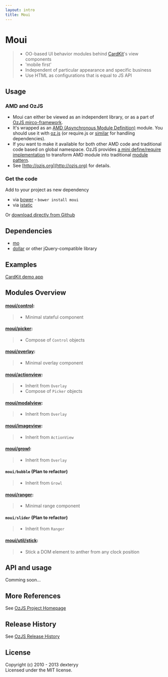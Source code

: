 ```yaml
---
layout: intro
title: Moui 
---
```


# Moui

> * OO-based UI behavior modules behind [CardKit](http://ozjs.org/CardKit/)'s view components
> * 'mobile first'
> * Independent of particular appearance and specific business
> * Use HTML as configurations that is equal to JS API

## Usage

### AMD and OzJS

* Moui can either be viewed as an independent library, or as a part of [OzJS mirco-framework](http://ozjs.org/#framework).
* It's wrapped as an [AMD (Asynchronous Module Definition)](https://github.com/amdjs/amdjs-api/wiki/AMD) module. You should use it with [oz.js](http://ozjs.org/#start) (or require.js or [similar](http://wiki.commonjs.org/wiki/Implementations) for handling dependencies). 
* If you want to make it available for both other AMD code and traditional code based on global namespace. OzJS provides [a mini define/require implementation](http://ozjs.org/examples/adapter/) to transform AMD module into traditional [module pattern](http://www.adequatelygood.com/2010/3/JavaScript-Module-Pattern-In-Depth).
* See [http://ozjs.org](http://ozjs.org) for details.

### Get the code

Add to your project as new dependency

* via [bower](http://bower.io/) - `bower install moui`
* via [istatic](http://ozjs.org/istatic)

Or [download directly from Github](https://github.com/dexteryy/moui/)

## Dependencies

* [mo](https://github.com/dexteryy/mo)
* [dollar](https://github.com/dexteryy/DollarJS) or other jQuery-compatible library

## Examples

[CardKit demo app](http://ozjs.org/CardKit/refapp)

## Modules Overview

#### [moui/control](https://github.com/dexteryy/moui/blob/master/control.js): 
> * Minimal stateful component

#### [moui/picker](https://github.com/dexteryy/moui/blob/master/picker.js): 
> * Compose of `Control` objects

#### [moui/overlay](https://github.com/dexteryy/moui/blob/master/overlay.js): 
> * Minimal overlay component

#### [moui/actionview](https://github.com/dexteryy/moui/blob/master/actionview.js): 
> * Inherit from `Overlay`
> * Compose of `Picker` objects

#### [moui/modalview](https://github.com/dexteryy/moui/blob/master/modalview.js): 
> * Inherit from `Overlay`

#### [moui/imageview](https://github.com/dexteryy/moui/blob/master/imageview.js): 
> * Inherit from `ActionView`

#### [moui/growl](https://github.com/dexteryy/moui/blob/master/growl.js): 
> * Inherit from `Overlay`

#### `moui/bubble` (Plan to refactor)
> * Inherit from `Growl`

#### [moui/ranger](https://github.com/dexteryy/moui/blob/master/ranger.js): 
> * Minimal range component

#### `moui/slider` (Plan to refactor)
> * Inherit from `Ranger`

#### [moui/util/stick](https://github.com/dexteryy/moui/blob/master/util/stick.js): 
> * Stick a DOM element to anther from any clock position 

## API and usage

Comming soon...

## More References

See [OzJS Project Homepage](http://ozjs.org/)

## Release History

See [OzJS Release History](http://ozjs.org/#release)

## License

Copyright (c) 2010 - 2013 dexteryy  
Licensed under the MIT license.



